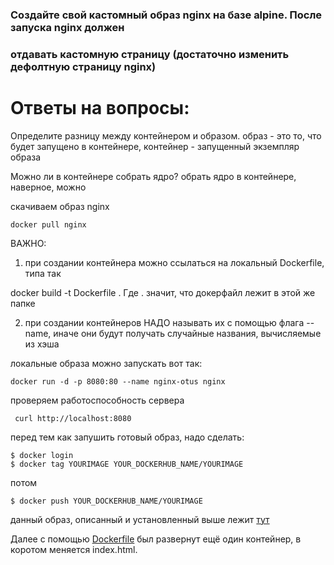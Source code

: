### Создайте свой кастомный образ nginx на базе alpine. После запуска nginx должен
### отдавать кастомную страницу (достаточно изменить дефолтную страницу nginx)


# Ответы на вопросы:

Определите разницу между контейнером и образом.
образ - это то, что будет запущено в контейнере, контейнер - запущенный экземпляр образа 

Можно ли в контейнере собрать ядро? 
обрать ядро в контейнере, наверное, можно


скачиваем образ nginx
```
docker pull nginx
```
ВАЖНО:

1. при создании контейнера можно ссылаться на локальный Dockerfile, типа так

docker build -t Dockerfile . Где . значит, что докерфайл лежит в этой же папке

2. при создании контейнеров НАДО называть их с помощью флага --name, иначе они будут получать случайные названия, вычисляемые из хэша

локальные образа можно запускать вот так:

```
docker run -d -p 8080:80 --name nginx-otus nginx
```
проверяем работоспособность сервера
```
 curl http://localhost:8080
```

перед тем как запушить готовый образ, надо сделать:
```
$ docker login
$ docker tag YOURIMAGE YOUR_DOCKERHUB_NAME/YOURIMAGE
```
потом
```
$ docker push YOUR_DOCKERHUB_NAME/YOURIMAGE
```

данный образ, описанный и установленный выше лежит [тут](https://cloud.docker.com/repository/docker/isblokhin/nginx)

Далее с помощью [Dockerfile](https://github.com/isblokhin/otus-linux/blob/master/homework/10/Dockerfile) был развернут ещё один контейнер, в коротом меняется index.html.
